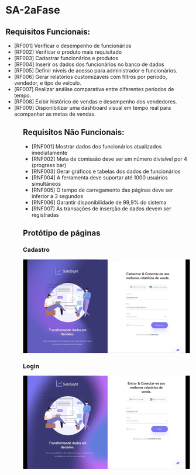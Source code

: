 # SA-2aFase 
## Requisitos Funcionais:

  <ul>
     <li>[RF001] Verificar o desempenho de funcionários</li>
     <li>[RF002] Verificar o produto mais requisitado</li>
     <li>[RF003] Cadastrar funcionários e produtos</li>
     <li>[RF004] Inserir os dados dos funcionários no banco de dados </li>
     <li>[RF005] Definir níveis de acesso para administrador e funcionários.  </li>
     <li>[RF006] Gerar relatórios customizáveis com filtros por período, vendedor, e tipo de veículo.</li>
     <li>[RF007] Realizar análise comparativa entre diferentes períodos de tempo.</li>
     <li>[RF008] Exibir histórico de vendas e desempenho dos vendedores.</li>
     <li>[RF009] Disponibilizar uma dashboard visual em tempo real para acompanhar as metas de vendas.</li>
  <ul/>
  
## Requisitos Não Funcionais:

<ul>
  <li>[RNF001] Mostrar dados dos funcionários atualizados imediatamente</li>
  <li>[RNF002] Meta de comissão deve ser um número divisível por 4 (progress bar)</li>
  <li>[RNF003] Gerar gráficos e tabelas dos dados de funcionários</li>
  <li>[RNF004] A ferramenta deve suportar até 1000 usuários simultâneos</li>
  <li>[RNF005] O tempo de carregamento das páginas deve ser inferior a 3 segundos</li>
  <li>[RNF006] Garantir disponibilidade de 99,9% do sistema</li>
  <li>[RNF007] As transações de inserção de dados devem ser registradas</li>
</ul>

## Protótipo de páginas

### Cadastro

<img src="imagens/Cadastrar.jpg" alt="imagemCadastrar" style="width:700px">

### Login
<img src="imagens/Entrar.jpg" alt="imagementrar" style="width:700px">
